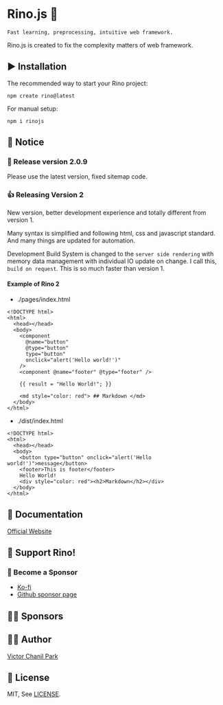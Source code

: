 # Rino.js 🦏

```
Fast learning, preprocessing, intuitive web framework.
```

Rino.js is created to fix the complexity matters of web framework.

## ▶️ Installation

The recommended way to start your Rino project:

```
npm create rino@latest
```

For manual setup:

```
npm i rinojs
```

## 📢 Notice

### 🎉 Release version 2.0.9

Please use the latest version, fixed sitemap code.

### 👍 Releasing Version 2

New version, better development experience and totally different from version 1.

Many syntax is simplified and following html, css and javascript standard. And many things are updated for automation.

Development Build System is changed to the `server side rendering` with memory data management with individual IO update on change. I call this, `build on request`. This is so much faster than version 1.

#### Example of Rino 2

- ./pages/index.html

```
<!DOCTYPE html>
<html>
  <head></head>
  <body>
    <component
      @name="button"
      @type="button"
      type="button"
      onclick="alert('Hello world!')"
    />
    <component @name="footer" @type="footer" />

    {{ result = "Hello World!"; }}

    <md style="color: red"> ## Markdown </md>
  </body>
</html>

```

- ./dist/index.html

```
<!DOCTYPE html>
<html>
  <head></head>
  <body>
    <button type="button" onclick="alert('Hello world!')">message</button>
    <footer>This is footer</footer>
    Hello World!
    <div style="color: red"><h2>Markdown</h2></div>
  </body>
</html>
```

## 📖 Documentation

[Official Website](https://rino.opdev1004.com/)

## 💪 Support Rino!

### 👼 Become a Sponsor

- [Ko-fi](https://ko-fi.com/opdev1004)
- [Github sponsor page](https://github.com/sponsors/opdev1004)

## 🐱‍🏍 **Sponsors**

## 👨‍💻 Author

[Victor Chanil Park](https://github.com/opdev1004)

## 💯 License

MIT, See [LICENSE](./LICENSE).
